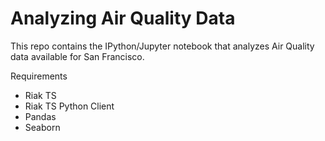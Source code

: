 # Analyzing Air Quality Data

This repo contains the IPython/Jupyter notebook that analyzes Air Quality data available for San Francisco.

Requirements
- Riak TS
- Riak TS Python Client
- Pandas
- Seaborn


